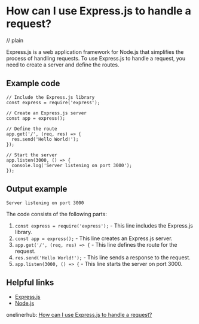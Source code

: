# How can I use Express.js to handle a request?
// plain

Express.js is a web application framework for Node.js that simplifies the process of handling requests. To use Express.js to handle a request, you need to create a server and define the routes.

## Example code

```
// Include the Express.js library
const express = require('express');

// Create an Express.js server
const app = express();

// Define the route
app.get('/', (req, res) => {
  res.send('Hello World!');
});

// Start the server
app.listen(3000, () => {
  console.log('Server listening on port 3000');
});
```

## Output example

```
Server listening on port 3000
```

The code consists of the following parts:

1. `const express = require('express');` - This line includes the Express.js library.
2. `const app = express();` - This line creates an Express.js server.
3. `app.get('/', (req, res) => {` - This line defines the route for the request.
4. `res.send('Hello World!');` - This line sends a response to the request.
5. `app.listen(3000, () => {` - This line starts the server on port 3000.

## Helpful links

- [Express.js](https://expressjs.com/)
- [Node.js](https://nodejs.org/)

onelinerhub: [How can I use Express.js to handle a request?](https://onelinerhub.com/expressjs/how-can-i-use-express-js-to-handle-a-request)